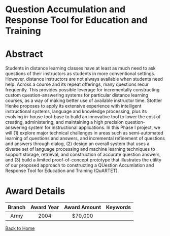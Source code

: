 
Question Accumulation and Response Tool for Education and Training
==================================================================

# Abstract


Students in distance learning classes have at least as much need to ask questions of their instructors as students in more conventional settings.  However, distance instructors are not always available when students need help.  Across a course and its repeat offerings, many questions recur frequently.  This provides possible leverage for incrementally constructing custom question-answering systems for particular distance learning courses, as a way of making better use of available instructor time.    Stottler Henke proposes to apply its extensive experience with intelligent instructional systems, language and knowledge processing, plus its evolving in-house tool-base to build an innovative tool to lower the cost of creating, administering, and maintaining a high precision question-answering system for instructional applications.  In this Phase I project, we will (1) explore major technical challenges in areas such as semi-automated learning of questions and answers, and incremental refinement of questions and answers through dialog, (2) design an overall system that uses a diverse set of language processing and machine learning techniques to support storage, retrieval, and construction of accurate question answers, and (3) build a limited proof-of-concept prototype that illustrates the utility of our proposed approach to constructing a QUestion Accumlation and Response Tool for Education and Training (QuARTET).  

# Award Details

|Branch|Award Year|Award Amount|Keywords|
| :---: | :---: | :---: | :---: |
|Army|2004|$70,000||
  
  


[Back to Home](https://github.com/chrischow/dod_sbir_awards#951)
